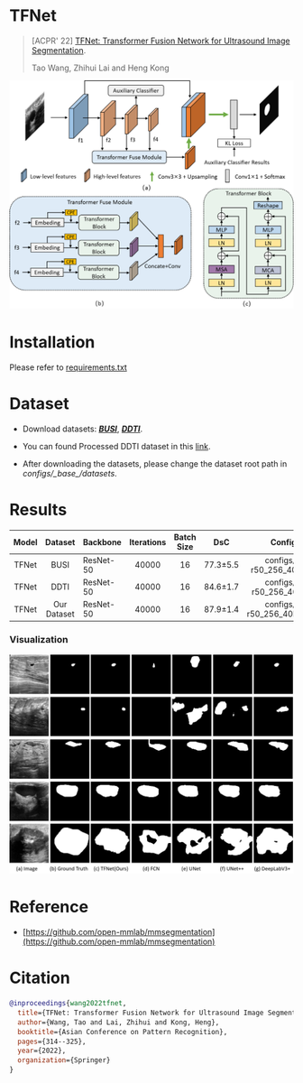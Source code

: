 # TFNet

> [ACPR' 22] [TFNet: Transformer Fusion Network for Ultrasound Image Segmentation](https://link.springer.com/chapter/10.1007/978-3-031-02375-0_23).
> 
> Tao Wang, Zhihui Lai and Heng Kong 

![](pics/pipeline.png)

# Installation
Please refer to [requirements.txt](requirements.txt)

# Dataset
- Download datasets: [***BUSI***](https://scholar.cu.edu.eg/?q=afahmy/pages/dataset), ***[DDTI](http://cimalab.intec.co/applications/thyroid/)***.

- You can found Processed DDTI dataset in this [link](https://github.com/WAMAWAMA/TNSCUI2020-Seg-Rank1st).

- After downloading the datasets, please change the dataset root path in _configs/\_base\_/datasets_.

# Results

| Model |   Dataset   | Backbone  | Iterations | Batch Size |   DsC    |             Config File             |
| :---: | :---------: | --------- | :--------: | :--------: | :------: | :---------------------------------: |
| TFNet |    BUSI     | ResNet-50 |   40000    |     16     | 77.3±5.5 |  configs/tfnet-r50_256_40k_busi.py  |
| TFNet |    DDTI     | ResNet-50 |   40000    |     16     | 84.6±1.7 |  configs/tfnet-r50_256_40k_ddti.py  |
| TFNet | Our Dataset | ResNet-50 |   40000    |     16     | 87.9±1.4 | configs/tfnet-r50_256_40k_breast.py |

### Visualization

![](pics/preds.png)


# Reference
- [https://github.com/open-mmlab/mmsegmentation](https://github.com/open-mmlab/mmsegmentation)

# Citation

```bibtex
@inproceedings{wang2022tfnet,
  title={TFNet: Transformer Fusion Network for Ultrasound Image Segmentation},
  author={Wang, Tao and Lai, Zhihui and Kong, Heng},
  booktitle={Asian Conference on Pattern Recognition},
  pages={314--325},
  year={2022},
  organization={Springer}
}
```

